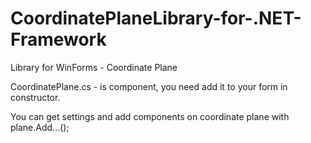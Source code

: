 # CoordinatePlaneLibrary-for-.NET-Framework
Library for WinForms - Coordinate Plane

CoordinatePlane.cs - is component, you need add it to your form in constructor.

You can get settings and add components on coordinate plane with plane.Add...();
